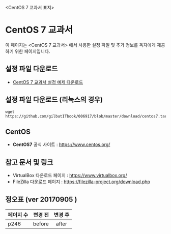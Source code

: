 <CentOS 7 교과서 표지>

# CentOS 7 교과서

이 페이지는 <CentOS 7 교과서> 에서 사용한 설정 파일 및 추가 정보를 독자에게 제공하기 위한 페이지입니다.

 ## 설정 파일 다운로드

  - [CentOS 7 교과서 설정 예제 다운로드](https://github.com/gilbutITbook/006917/blob/master/download/centos7.tar.gz)

 ## 설정 파일 다운로드 (리눅스의 경우)

	wget https://github.com/gilbutITbook/006917/blob/master/download/centos7.tar.gz

 ## CentOS
  - **CentOS7** 공식 사이트 : <https://www.centos.org/>

 ## 참고 문서 및 링크
 - VirtualBox 다운로드 페이지 : <https://www.virtualbox.org/>
 - FileZilla 다운로드 페이지 : <https://filezilla-project.org/download.php>


 ## 정오표 (ver 20170905 )

| 페이지 수 | 변경 전 | 변경 후 |
|:-------|-------:|:------:|
|   p246    |   before    |  after    |

<br>
<br>
<br>